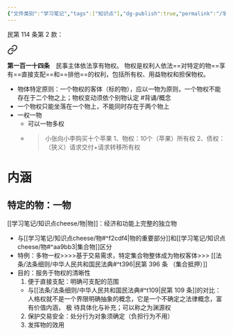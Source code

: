```yaml
---
{"文件类别":"学习笔记","tags":["知识点"],"dg-publish":true,"permalink":"/学习笔记/知识点cheese/客体特定原则/","dgPassFrontmatter":true,"created":"2024-09-20T15:55:27.355+08:00","updated":"2024-10-03T10:42:02.042+08:00"}
---
```


民第 114 条第 2 款：
<div class="transclusion internal-embed is-loaded"><a class="markdown-embed-link" href="////#t114" aria-label="Open link"><svg xmlns="http://www.w3.org/2000/svg" width="24" height="24" viewBox="0 0 24 24" fill="none" stroke="currentColor" stroke-width="2" stroke-linecap="round" stroke-linejoin="round" class="svg-icon lucide-link"><path d="M10 13a5 5 0 0 0 7.54.54l3-3a5 5 0 0 0-7.07-7.07l-1.72 1.71"></path><path d="M14 11a5 5 0 0 0-7.54-.54l-3 3a5 5 0 0 0 7.07 7.07l1.71-1.71"></path></svg></a><div class="markdown-embed">



**第一百一十四条**　民事主体依法享有物权。
物权是权利人依法==对特定的物==享有==直接支配==和==排他==的权利，包括所有权、用益物权和担保物权。 

</div></div>

- 物体特定原则：一个物权的客体（标的物），应以一物为原则，一个物权不能存在于二个物之上；物权变动须依个别物认定 #背诵/概念 
- 一个物权只能坐落在一个物上，不能同时存在于两个物上
- 一权一物
	- 可以一物多权
	- >小张向小李购买十个苹果
	1、物权：10个（苹果）所有权
	2、债权：（狭义）请求交付+请求转移所有权

# 内涵
## 特定的物：一物
[[学习笔记/知识点cheese/物\|物]]：经济和功能上完整的独立物
- 与[[学习笔记/知识点cheese/物#^f2cdf4\|物的重要部分]]和[[学习笔记/知识点cheese/物#^aa9bb3\|集合物]]区分
- 特例：多物一权>>>>基于交易需求，特定集合物整体成为物权客体>>> [[法条/法条细则/中华人民共和国民法典#^t396\|民第 396 条 （集合抵押）]]
- 目的：服务于物权的清晰性
	1. 便于直接支配：明确可支配的范围
	- 与[[法条/法条细则/中华人民共和国民法典#^t109\|民第 109 条]]的对比：人格权就不是一个界限明确抽象的概念，它是一个不确定之法律概念，富有价值内涵， 极 待具体化与补充；可以称之为渊源权
	2. 保护交易安全：处分行为对象须确定（负担行为不用）
	3. 发挥物的效用
